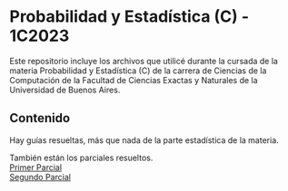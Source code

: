 # Probabilidad y Estadística (C) - 1C2023
Este repositorio incluye los archivos que utilicé durante la cursada de la materia Probabilidad y Estadística (C) de la carrera de Ciencias de la Computación de la Facultad de Ciencias Exactas y Naturales de la Universidad de Buenos Aires.

## Contenido

Hay guías resueltas, más que nada de la parte estadística de la materia.

También están los parciales resueltos.  
[Primer Parcial](https://github.com/pedrofuentes79/Probabilidad-y-Estadistica-C-UBA/Primer-parcial-probabilidad.pdf)  
[Segundo Parcial](https://github.com/pedrofuentes79/Probabilidad-y-Estadistica-C-UBA/Segundo-parcial-probabilidad.pdf)
  